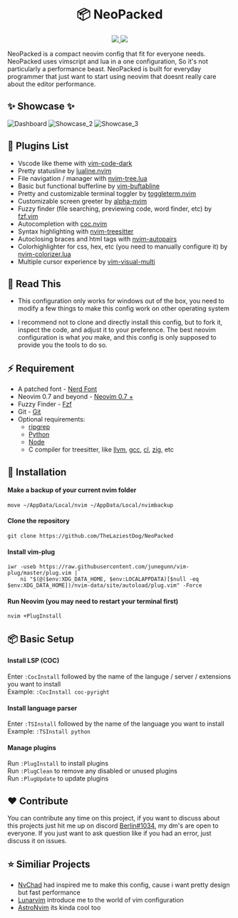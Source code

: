 <h1 align="center">📦 NeoPacked</h1>
<div align="center"><p>
    <a href="https://github.com/TheLaziestDog/NvBased/pulse">
      <img src="https://img.shields.io/github/last-commit/TheLaziestDog/NvBased?color=%4dc71f&label=Last%20Commit&logo=github&style=flat-square"/>
    </a>
    <a href="https://neovim.io/">
      <img src="https://img.shields.io/badge/Neovim-0.7+-blueviolet.svg?style=flat-square&logo=Neovim&logoColor=white"/>
      </a>
</div>

NeoPacked is a compact neovim config that fit for everyone needs. NeoPacked uses vimscript and lua in a one configuration, So it's not particularly a performance beast. NeoPacked is built for everyday programmer that just want to start using neovim that doesnt really care about the editor performance.

## ✨ Showcase ✨
![Dashboard](https://user-images.githubusercontent.com/108339770/176351253-3831355c-6d51-4fe0-ab69-27160a1aebea.png)
![Showcase_2](https://user-images.githubusercontent.com/108339770/176351657-e6f25b58-b1c1-41f3-8610-d032c8974122.png)
![Showcase_3](https://user-images.githubusercontent.com/108339770/176351953-560cfc54-c79d-44fc-9b59-bab765060c3a.png)

## 🔌 Plugins List
- Vscode like theme with [vim-code-dark](https://github.com/tomasiser/vim-code-dark)
- Pretty statusline by [lualine.nvim](https://github.com/nvim-lualine/lualine.nvim)
- File navigation / manager with [nvim-tree.lua](https://github.com/kyazdani42/nvim-tree.lua)
- Basic but functional bufferline by [vim-buftabline](https://github.com/ap/vim-buftabline)
- Pretty and customizable terminal toggler by [toggleterm.nvim](https://github.com/akinsho/toggleterm.nvim)
- Customizable screen greeter by [alpha-nvim](https://github.com/goolord/alpha-nvim)
- Fuzzy finder (file searching, previewing code, word finder, etc) by [fzf.vim](https://github.com/junegunn/fzf)
- Autocompletion with [coc.nvim](https://github.com/neoclide/coc.nvim)
- Syntax highlighting with [nvim-treesitter](https://github.com/nvim-treesitter/nvim-treesitter)
- Autoclosing braces and html tags with  [nvim-autopairs](https://github.com/windwp/nvim-autopairs)
- Colorhighlighter for css, hex, etc (you need to manually configure it) by [nvim-colorizer.lua](https://github.com/norcalli/nvim-colorizer.lua)
- Multiple cursor experience by [vim-visual-multi](https://github.com/mg979/vim-visual-multi)

## 📙 Read This
- This configuration only works for windows out of the box, you need to modify a few things to make this config work on other operating system

- I recommend not to clone and directly install this config, but to fork it, inspect the code, and adjust it to your preference. The best neovim configuration is what _you_ make, and this config is only supposed to provide you the tools to do so.

## ⚡ Requirement
- A patched font - [Nerd Font](https://www.nerdfonts.com/font-downloads)
- Neovim 0.7 and beyond - [Neovim 0.7 +](https://github.com/neovim/neovim/releases/tag/v0.7.0)
- Fuzzy Finder - [Fzf](https://github.com/junegunn/fzf)
- Git - [Git](https://git-scm.com/)
- Optional requirements:
	- [ripgrep](https://github.com/BurntSushi/ripgrep)
	- [Python](https://www.python.org/)
	- [Node](https://nodejs.org/en/)
	- C compiler for treesitter, like [llvm](https://llvm.org), [gcc](https://gcc.gnu.org), [cl](https://docs.microsoft.com/en-us/cpp/build/reference/compiler-options?view=msvc-170), [zig](https://ziglang.org/), etc

## 🔨  Installation
#### Make a backup of your current nvim folder

```
move ~/AppData/Local/nvim ~/AppData/Local/nvimbackup
```

#### Clone the repository

```
git clone https://github.com/TheLaziestDog/NeoPacked
```
#### Install vim-plug
```
iwr -useb https://raw.githubusercontent.com/junegunn/vim-plug/master/plug.vim |`
    ni "$(@($env:XDG_DATA_HOME, $env:LOCALAPPDATA)[$null -eq $env:XDG_DATA_HOME])/nvim-data/site/autoload/plug.vim" -Force
```
####  Run Neovim (you may need to restart your terminal first)
```
nvim +PlugInstall
```

## 📦 Basic Setup
#### Install LSP (COC)

Enter `:CocInstall` followed by the name of the languge / server / extensions you want to install<br>
Example: `:CocInstall coc-pyright `

#### Install language parser

Enter `:TSInstall` followed by the name of the language you want to install<br>
Example: `:TSInstall python`

#### Manage plugins

Run `:PlugInstall` to install plugins<br>
Run `:PlugClean` to remove any disabled or unused plugins<br>
Run `:PlugUpdate` to update plugins<br>

## ❤️ Contribute
You can contribute any time on this project, if you want to discuss about this projects just hit me up on discord [Berlin#1034](), my dm's are open to everyone. 
If you just want to ask question like if you had an error, just discuss it on issues.

## ⭐ Similiar Projects
- [NvChad](https://github.com/NvChad/NvChad) had inspired me to make this config, cause i want pretty design but fast performance
- [Lunarvim](https://github.com/LunarVim/LunarVim) introduce me to the world of vim configuration
- [AstroNvim](https://github.com/AstroNvim/AstroNvim) its kinda cool too

